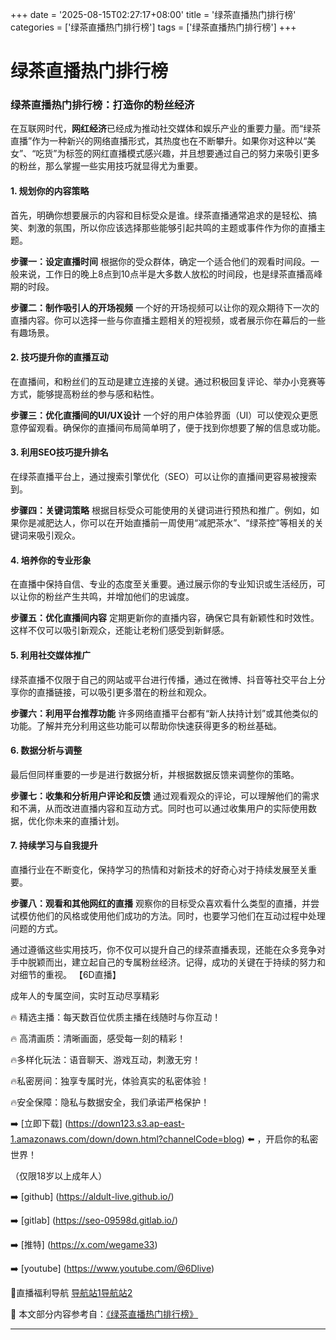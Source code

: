 +++
date = '2025-08-15T02:27:17+08:00'
title = '绿茶直播热门排行榜'
categories = ['绿茶直播热门排行榜']
tags = ['绿茶直播热门排行榜']
+++

# 绿茶直播热门排行榜

### 绿茶直播热门排行榜：打造你的粉丝经济

在互联网时代，**网红经济**已经成为推动社交媒体和娱乐产业的重要力量。而“绿茶直播”作为一种新兴的网络直播形式，其热度也在不断攀升。如果你对这种以“美女”、“吃货”为标签的网红直播模式感兴趣，并且想要通过自己的努力来吸引更多的粉丝，那么掌握一些实用技巧就显得尤为重要。

#### 1. 规划你的内容策略
首先，明确你想要展示的内容和目标受众是谁。绿茶直播通常追求的是轻松、搞笑、刺激的氛围，所以你应该选择那些能够引起共鸣的主题或事件作为你的直播主题。

**步骤一：设定直播时间**
根据你的受众群体，确定一个适合他们的观看时间段。一般来说，工作日的晚上8点到10点半是大多数人放松的时间段，也是绿茶直播高峰期的时段。

**步骤二：制作吸引人的开场视频**
一个好的开场视频可以让你的观众期待下一次的直播内容。你可以选择一些与你直播主题相关的短视频，或者展示你在幕后的一些有趣场景。

#### 2. 技巧提升你的直播互动
在直播间，和粉丝们的互动是建立连接的关键。通过积极回复评论、举办小竞赛等方式，能够提高粉丝的参与感和粘性。

**步骤三：优化直播间的UI/UX设计**
一个好的用户体验界面（UI）可以使观众更愿意停留观看。确保你的直播间布局简单明了，便于找到你想要了解的信息或功能。

#### 3. 利用SEO技巧提升排名
在绿茶直播平台上，通过搜索引擎优化（SEO）可以让你的直播间更容易被搜索到。

**步骤四：关键词策略**
根据目标受众可能使用的关键词进行预热和推广。例如，如果你是减肥达人，你可以在开始直播前一周使用“减肥茶水”、“绿茶控”等相关的关键词来吸引观众。

#### 4. 培养你的专业形象
在直播中保持自信、专业的态度至关重要。通过展示你的专业知识或生活经历，可以让你的粉丝产生共鸣，并增加他们的忠诚度。

**步骤五：优化直播间内容**
定期更新你的直播内容，确保它具有新颖性和时效性。这样不仅可以吸引新观众，还能让老粉们感受到新鲜感。

#### 5. 利用社交媒体推广
绿茶直播不仅限于自己的网站或平台进行传播，通过在微博、抖音等社交平台上分享你的直播链接，可以吸引更多潜在的粉丝和观众。

**步骤六：利用平台推荐功能**
许多网络直播平台都有“新人扶持计划”或其他类似的功能。了解并充分利用这些功能可以帮助你快速获得更多的粉丝基础。

#### 6. 数据分析与调整
最后但同样重要的一步是进行数据分析，并根据数据反馈来调整你的策略。

**步骤七：收集和分析用户评论和反馈**
通过观看观众的评论，可以理解他们的需求和不满，从而改进直播内容和互动方式。同时也可以通过收集用户的实际使用数据，优化你未来的直播计划。

#### 7. 持续学习与自我提升
直播行业在不断变化，保持学习的热情和对新技术的好奇心对于持续发展至关重要。

**步骤八：观看和其他网红的直播**
观察你的目标受众喜欢看什么类型的直播，并尝试模仿他们的风格或使用他们成功的方法。同时，也要学习他们在互动过程中处理问题的方式。

通过遵循这些实用技巧，你不仅可以提升自己的绿茶直播表现，还能在众多竞争对手中脱颖而出，建立起自己的专属粉丝经济。记得，成功的关键在于持续的努力和对细节的重视。
【6D直播】

 成年人的专属空间，实时互动尽享精彩

🔥 精选主播：每天数百位优质主播在线随时与你互动！

🔥 高清画质：清晰画面，感受每一刻的精彩！

🔥多样化玩法：语音聊天、游戏互动，刺激无穷！

🔥私密房间：独享专属时光，体验真实的私密体验！

🔥安全保障：隐私与数据安全，我们承诺严格保护！

➡️ [立即下载] (https://down123.s3.ap-east-1.amazonaws.com/down/down.html?channelCode=blog) ⬅️ ，开启你的私密世界！

 （仅限18岁以上成年人）

➡️ [github] (https://aldult-live.github.io/)

➡️ [gitlab] (https://seo-09598d.gitlab.io/)

➡️ [推特] (https://x.com/wegame33)

➡️ [youtube] (https://www.youtube.com/@6Dlive)

🔞直播福利导航   [导航站1](https://webstack-86085a.gitlab.io/)[导航站2](https://onlygit123-2.github.io/)

📘 本文部分内容参考自：[《绿茶直播热门排行榜》](https://webstack-hugo-12.pages.dev/)

---
